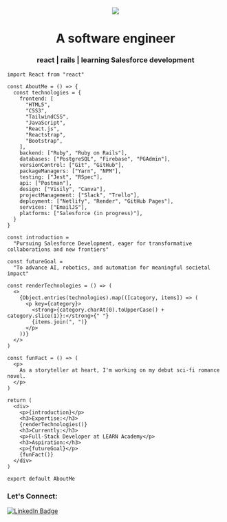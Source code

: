 <h1 align="center">
    <img src="https://readme-typing-svg.herokuapp.com/?lines=Hi,+I'm+Jeremie!+👋🏽;Nice+to+meet+you!+🙂&center=true&size=30&color=29d2a">
</h1>

<h1 align="center">A software engineer</h1>
<h3 align="center">react | rails | learning Salesforce development</h3>

```
import React from "react"

const AboutMe = () => {
  const technologies = {
    frontend: [
      "HTML5",
      "CSS3",
      "TailwindCSS",
      "JavaScript",
      "React.js",
      "Reactstrap",
      "Bootstrap",
    ],
    backend: ["Ruby", "Ruby on Rails"],
    databases: ["PostgreSQL", "Firebase", "PGAdmin"],
    versionControl: ["Git", "GitHub"],
    packageManagers: ["Yarn", "NPM"],
    testing: ["Jest", "RSpec"],
    api: ["Postman"],
    design: ["Visily", "Canva"],
    projectManagement: ["Slack", "Trello"],
    deployment: ["Netlify", "Render", "GitHub Pages"],
    services: ["EmailJS"],
    platforms: ["Salesforce (in progress)"],
  }
}

const introduction =
  "Pursuing Salesforce Development, eager for transformative collaborations and new frontiers"

const futureGoal =
  "To advance AI, robotics, and automation for meaningful societal impact"

const renderTechnologies = () => (
  <>
    {Object.entries(technologies).map(([category, items]) => (
      <p key={category}>
        <strong>{category.charAt(0).toUpperCase() + category.slice(1)}:</strong>{" "}
        {items.join(", ")}
      </p>
    ))}
  </>
)

const funFact = () => (
  <p>
    As a storyteller at heart, I'm working on my debut sci-fi romance novel.
  </p>
)

return (
  <div>
    <p>{introduction}</p>
    <h3>Expertise:</h3>
    {renderTechnologies()}
    <h3>Currently:</h3>
    <p>Full-Stack Developer at LEARN Academy</p>
    <h3>Aspiration:</h3>
    <p>{futureGoal}</p>
    {funFact()}
  </div>
)

export default AboutMe
```

<h3 align="left">Let's Connect:</h3>
<p align="left">
  <a href="https://linkedin.com/in/jeremiejoseph" target="_blank">
    <img src="https://img.shields.io/badge/-Jeremie%20Joseph-blue?style=flat-square&logo=Linkedin&logoColor=white&link=https://linkedin.com/in/jeremiejoseph" alt="LinkedIn Badge">
  </a>
</p>
